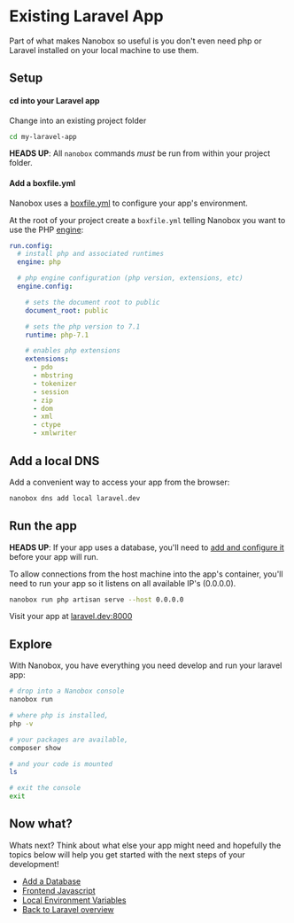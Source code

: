 # Existing Laravel App
Part of what makes Nanobox so useful is you don't even need php or Laravel installed on your local machine to use them.

## Setup

#### cd into your Laravel app
Change into an existing project folder

```bash
cd my-laravel-app
```

**HEADS UP**: All `nanobox` commands *must* be run from within your project folder.

#### Add a boxfile.yml
Nanobox uses a <a href="https://docs.nanobox.io/boxfile/" target="\_blank">boxfile.yml</a> to configure your app's environment.

At the root of your project create a `boxfile.yml` telling Nanobox you want to use the PHP <a href="https://docs.nanobox.io/engines/" target="\_blank">engine</a>:

```yaml
run.config:
  # install php and associated runtimes
  engine: php

  # php engine configuration (php version, extensions, etc)
  engine.config:

    # sets the document root to public
    document_root: public

    # sets the php version to 7.1
    runtime: php-7.1

    # enables php extensions
    extensions:
      - pdo
      - mbstring
      - tokenizer
      - session
      - zip
      - dom
      - xml
      - ctype
      - xmlwriter
```

## Add a local DNS
Add a convenient way to access your app from the browser:

```bash
nanobox dns add local laravel.dev
```

## Run the app

**HEADS UP**: If your app uses a database, you'll need to [add and configure it](/php/laravel/add-a-database) before your app will run.

To allow connections from the host machine into the app's container, you'll need to run your app so it listens on all available IP's (0.0.0.0).

```bash
nanobox run php artisan serve --host 0.0.0.0
```

Visit your app at <a href="http://laravel.dev:8000" target="\_blank">laravel.dev:8000</a>

## Explore
With Nanobox, you have everything you need develop and run your laravel app:

```bash
# drop into a Nanobox console
nanobox run

# where php is installed,
php -v

# your packages are available,
composer show

# and your code is mounted
ls

# exit the console
exit
```

## Now what?
Whats next? Think about what else your app might need and hopefully the topics below will help you get started with the next steps of your development!

* [Add a Database](/php/laravel/add-a-database)
* [Frontend Javascript](/php/laravel/frontend-javascript)
* [Local Environment Variables](/php/laravel/local-evars)
* [Back to Laravel overview](/php/laravel)
